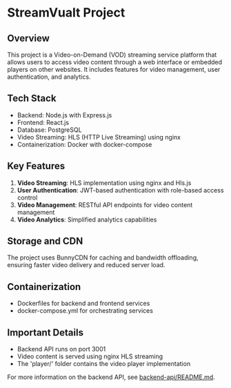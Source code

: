 # StreamVualt Project

## Overview
This project is a Video-on-Demand (VOD) streaming service platform that allows users to access video content through a web interface or embedded players on other websites. It includes features for video management, user authentication, and analytics.

## Tech Stack
- Backend: Node.js with Express.js
- Frontend: React.js
- Database: PostgreSQL
- Video Streaming: HLS (HTTP Live Streaming) using nginx
- Containerization: Docker with docker-compose

## Key Features
1. **Video Streaming**: HLS implementation using nginx and Hls.js
2. **User Authentication**: JWT-based authentication with role-based access control
3. **Video Management**: RESTful API endpoints for video content management
4. **Video Analytics**: Simplified analytics capabilities

## Storage and CDN
The project uses BunnyCDN for caching and bandwidth offloading, ensuring faster video delivery and reduced server load.

## Containerization
- Dockerfiles for backend and frontend services
- docker-compose.yml for orchestrating services

## Important Details
- Backend API runs on port 3001
- Video content is served using nginx HLS streaming
- The 'player/' folder contains the video player implementation

For more information on the backend API, see [backend-api/README.md](backend-api/README.md).
